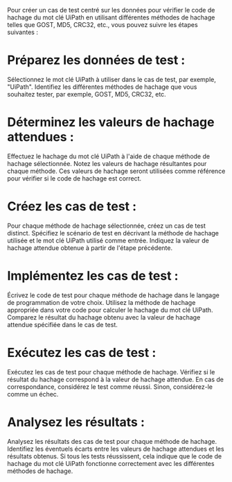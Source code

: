 Pour créer un cas de test centré sur les données pour vérifier le code de hachage du mot clé UiPath en utilisant différentes méthodes de hachage telles que GOST, MD5, CRC32, etc., vous pouvez suivre les étapes suivantes :

# Préparez les données de test :
Sélectionnez le mot clé UiPath à utiliser dans le cas de test, par exemple, "UiPath".
Identifiez les différentes méthodes de hachage que vous souhaitez tester, par exemple, GOST, MD5, CRC32, etc.

# Déterminez les valeurs de hachage attendues :
Effectuez le hachage du mot clé UiPath à l'aide de chaque méthode de hachage sélectionnée.
Notez les valeurs de hachage résultantes pour chaque méthode. Ces valeurs de hachage seront utilisées comme référence pour vérifier si le code de hachage est correct.

# Créez les cas de test :
Pour chaque méthode de hachage sélectionnée, créez un cas de test distinct.
Spécifiez le scénario de test en décrivant la méthode de hachage utilisée et le mot clé UiPath utilisé comme entrée.
Indiquez la valeur de hachage attendue obtenue à partir de l'étape précédente.

# Implémentez les cas de test :
Écrivez le code de test pour chaque méthode de hachage dans le langage de programmation de votre choix.
Utilisez la méthode de hachage appropriée dans votre code pour calculer le hachage du mot clé UiPath.
Comparez le résultat du hachage obtenu avec la valeur de hachage attendue spécifiée dans le cas de test.

# Exécutez les cas de test :

Exécutez les cas de test pour chaque méthode de hachage.
Vérifiez si le résultat du hachage correspond à la valeur de hachage attendue.
En cas de correspondance, considérez le test comme réussi. Sinon, considérez-le comme un échec.

# Analysez les résultats :

Analysez les résultats des cas de test pour chaque méthode de hachage.
Identifiez les éventuels écarts entre les valeurs de hachage attendues et les résultats obtenus.
Si tous les tests réussissent, cela indique que le code de hachage du mot clé UiPath fonctionne correctement avec les différentes méthodes de hachage.
